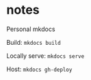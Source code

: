 # notes
Personal mkdocs

Build: `mkdocs build`

Locally serve: `mkdocs serve`

Host: `mkdocs gh-deploy`
